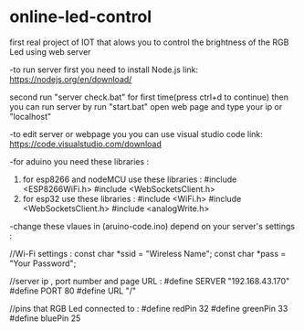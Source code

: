 # online-led-control
first real project of IOT that alows you to control the brightness of the RGB Led using web server

-to run server first you need to install Node.js
link: https://nodejs.org/en/download/

second run "server check.bat" for first time(press ctrl+d to continue)
then you can run server by run "start.bat"
open web page and type your ip or "localhost"

-to edit server or webpage you you can use visual studio code
link: https://code.visualstudio.com/download

-for aduino you need these libraries : 

1. for esp8266 and nodeMCU use these libraries : 
#include <ESP8266WiFi.h>
#include <WebSocketsClient.h>
2. for esp32 use these libraries : 
#include <WiFi.h>
#include <WebSocketsClient.h>
#include <analogWrite.h>

-change these vlaues in (aruino-code.ino) depend on your server's settings : 

//Wi-Fi settings : 
const char *ssid = "Wireless Name";
const char *pass = "Your Password";

//server ip , port number and page URL : 
#define SERVER "192.168.43.170"
#define PORT 80
#define URL "/"

//pins that RGB Led connected to : 
#define redPin 32
#define greenPin 33
#define bluePin 25
